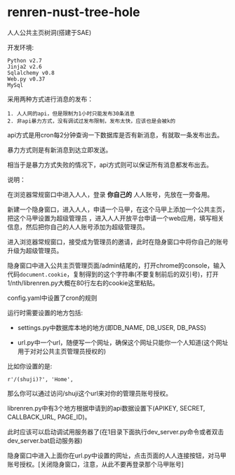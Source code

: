 renren-nust-tree-hole
=====================

人人公共主页树洞(搭建于SAE)

开发环境:

    Python v2.7
    Jinja2 v2.6
    Sqlalchemy v0.8
    Web.py v0.37
    MySql
    
采用两种方式进行消息的发布：
    
    1. 人人网的api，但是限制为1小时只能发布30条消息
    2. 非api暴力方式，没有调试过发布限制，发布太快，应该也是会被k的
    
api方式是用cron每2分钟查询一下数据库是否有新消息，有就取一条发布出去。

暴力方式则是有新消息到达立即发送。

相当于是暴力方式失败的情况下，api方式则可以保证所有消息都发布出去。

说明：

在浏览器常规窗口中进入人人，登录 **你自己的** 人人账号，先放在一旁备用。

新建一个隐身窗口，进入人人，申请一个马甲，在这个马甲上添加一个公共主页，把这个马甲设置为超级管理员
，进入人人开放平台申请一个web应用，填写相关信息，然后把你自己的人人账号添加为超级管理员。

进入浏览器常规窗口，接受成为管理员的邀请，此时在隐身窗口中将你自己的账号升级为超级管理员。

隐身窗口中进入公共主页管理页面/admin结尾的，打开chrome的console，输入代码`document.cookie`，复制得到的这个字符串(不要复制前后的双引号)，打开1/nth/librenren.py大概在80行左右的cookie这里粘贴。

config.yaml中设置了cron的规则

运行时需要设置的地方包括:

* settings.py中数据库本地的地方(即DB\_NAME, DB\_USER, DB\_PASS)

* url.py中一个url，随便写一个网址，确保这个网址只能你一个人知道(这个网址用于对对公共主页管理员授权的)

比如你设置的是:

    r'/(shuji)?', 'Home',

那么你可以通过访问/shuji这个url来对你的管理员账号授权。

librenren.py中有3个地方根据申请到的api数据设置下(APIKEY, SECRET, CALLBACK\_URL, PAGE\_ID)。


此时应该可以启动调试用服务器了(在1目录下面执行dev\_server.py命令或者双击dev\_server.bat启动服务器)

隐身窗口中进入上面你在url.py中设置的网址，点击页面的人人连接按钮，对马甲账号授权。[关闭隐身窗口，注意，从此不要再登录那个马甲账号]
